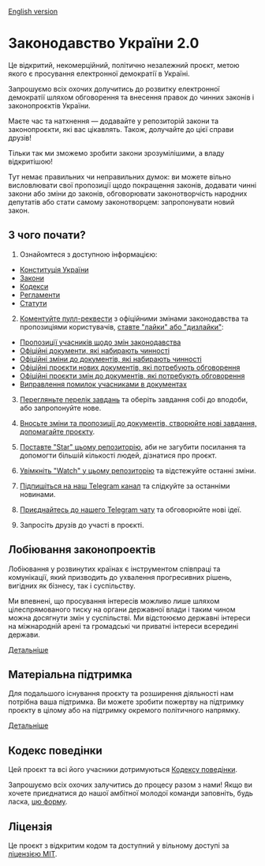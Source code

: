 [English version](README.en.md)

# Законодавство України 2.0

Це відкритий, некомерційний, політично незалежний проєкт, метою якого є просування електронної демократії в Україні.

Запрошуємо всіх охочих долучитись до розвитку електронної демократії шляхом обговорення та внесення правок до чинних законів і законопроєктів України.

Маєте час та натхнення — додавайте у репозиторій закони та законопроєкти, які вас цікавлять. Також, долучайте до цієї справи друзів!

Тільки так ми зможемо зробити закони зрозумілішими, а владу відкритішою!

Тут немає правильних чи неправильних думок: ви можете вільно висловлювати свої пропозиції щодо покращення законів, додавати чинні закони або зміни до законів, обговорювати законотворчість народних депутатів або стати самому законотворцем: запропонувати новий закон.

## З чого почати?

1. Ознайомтеся з доступною інформацією:

* [Конституція України](Конституція.md)
* [Закони](Закони)
* [Кодекси](Кодекси)
* [Регламенти](Регламенти)
* [Статути](Статути)

2. [Коментуйте пулл-реквести](https://github.com/opensourcewebsite-org/ua-law/pulls) з офіційними змінами законодавства та пропозиціями користувачів, [ставте "лайки" або "дизлайки"](https://help.github.com/en/github/collaborating-with-issues-and-pull-requests/about-conversations-on-github):

* [Пропозиції учасників щодо змін законодавства](https://github.com/opensourcewebsite-org/ua-law/pulls?q=is%3Aopen+is%3Apr+label%3A%22пропозиція+змін%22)
* [Офіційні документи, які набирають чинності](https://github.com/opensourcewebsite-org/ua-law/pulls?q=is%3Aopen+is%3Apr+label%3Aдокумент)
* [Офіційні зміни до документів, які набирають чинності](https://github.com/opensourcewebsite-org/ua-law/pulls?q=is%3Apr+is%3Aopen+label%3A%22зміни+до+документу%22)
* [Офіційні проєкти нових документів, які потребують обговорення](https://github.com/opensourcewebsite-org/ua-law/pulls?q=is%3Aopen+is%3Apr+label%3A%22проєкт+нового+документу%22)
* [Офіційні проєкти змін до документів, які потребують обговорення](https://github.com/opensourcewebsite-org/ua-law/pulls?q=is%3Apr+is%3Aopen+label%3A%22проєкт+змін+до+документу%22)
* [Виправлення помилок учасниками в документах](https://github.com/opensourcewebsite-org/ua-law/pulls?q=is%3Aopen+is%3Apr+label%3Aпомилка)

3. [Перегляньте перелік завдань](https://github.com/opensourcewebsite-org/ua-law/issues) та оберіть завдання собі до вподоби, або запропонуйте нове.

4. [Вносьте зміни та пропозиції до документів, створюйте нові завдання, допомагайте проєкту](CONTRIBUTING.md).

5. [Поставте "Star" цьому репозиторію](https://help.github.com/en/github/getting-started-with-github/saving-repositories-with-stars), аби не загубити посилання та допомогти більшій кількості людей, дізнатися про проєкт.

6. [Увімкніть "Watch" у цьому репозиторію](https://help.github.com/en/github/receiving-notifications-about-activity-on-github/watching-and-unwatching-repositories) та відстежуйте останні зміни.

7. [Підпишіться на наш Telegram канал](https://t.me/ua_law) та слідкуйте за останніми новинами.

8. [Приєднайтесь до нашего Telegram чату](https://t.me/ua_law_chat) та обговорюйте нові ідеї.

9. Запросіть друзів до участі в проєкті.

## Лобіювання законопроектів

Лобіювання у розвинутих країнах є інструментом співпраці та комунікації, який призводить до ухвалення прогресивних рішень, вигідних як бізнесу, так і суспільству.

Ми впевнені, що просування інтересів можливо лише шляхом цілеспрямованого тиску на органи державної влади і таким чином можна досягнути змін у суспільстві. Ми відстоюємо державні інтереси на міжнародній арені та громадські чи приватні інтереси всередині держави.

[Детальніше](/LOBBYING.md)

## Матеріальна підтримка

Для подальшого існування проєкту та розширення діяльності нам потрібна ваша підтримка. Ви можете зробити пожертву на підтримку проєкту в цілому або на підтримку окремого політичного напрямку.

[Детальніше](/DONATE.md)

## Кодекс поведінки

Цей проєкт та всі його учасники дотримуються [Кодексу поведінки](CODE_OF_CONDUCT.md).

Запрошуємо всіх охочих залучитись до процесу разом з нами! Якщо ви хочете приєднатися до нашої амбітної молодої команди заповніть, будь ласка, [цю форму](https://forms.gle/FctSRjPsYo3cmJLo9).

## Ліцензія

Це проєкт з відкритим кодом та доступний у вільному доступі за [ліцензією MIT](LICENSE.md).
